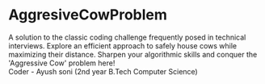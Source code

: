 # AggresiveCowProblem
A solution to the classic coding challenge frequently posed in technical interviews. Explore an efficient approach to safely house cows while maximizing their distance. Sharpen your algorithmic skills and conquer the 'Aggressive Cow' problem here!
<br>
Coder - Ayush soni (2nd year B.Tech Computer Science)

